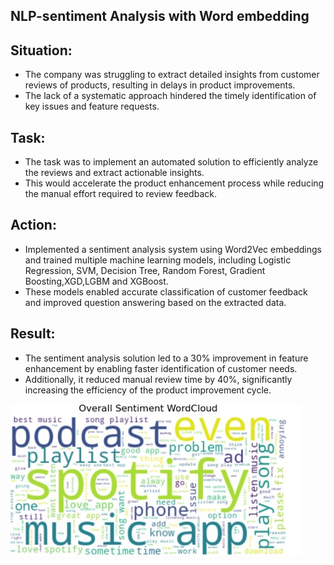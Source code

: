 ## NLP-sentiment Analysis with Word embedding
## Situation:

- The company was struggling to extract detailed insights from customer reviews of products, resulting in delays in product improvements. 
- The lack of a systematic approach hindered the timely identification of key issues and feature requests.

## Task:

- The task was to implement an automated solution to efficiently analyze the reviews and extract actionable insights. 
- This would accelerate the product enhancement process while reducing the manual effort required to review feedback.


## Action:

- Implemented a sentiment analysis system using Word2Vec embeddings and trained multiple machine learning models, including Logistic Regression, SVM, Decision Tree, Random Forest, Gradient Boosting,XGD,LGBM and XGBoost. 
- These models enabled accurate classification of customer feedback and improved question answering based on the extracted data.




## Result:
- The sentiment analysis solution led to a 30% improvement in feature enhancement by enabling faster identification of customer needs.
-  Additionally, it reduced manual review time by 40%, significantly increasing the efficiency of the product improvement cycle.

![image alt](https://github.com/ashishsinha2005/NLP_Models/blob/master/1.9.1.Sentiment%20analysis%20with%20word%20embedding/proj_26.jpg)
